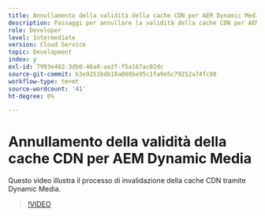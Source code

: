 ```yaml
---
title: Annullamento della validità della cache CDN per AEM Dynamic Media
description: Passaggi per annullare la validità della cache CDN per AEM Dynamic Media
role: Developer
level: Intermediate
version: Cloud Service
topic: Development
index: y
exl-id: 7993e482-3db0-46a0-ae2f-f5a167ac02dc
source-git-commit: b3e9251bdb18a008be95c1fa9e5c79252a74fc98
workflow-type: tm+mt
source-wordcount: '41'
ht-degree: 0%

---
```


# Annullamento della validità della cache CDN per AEM Dynamic Media

Questo video illustra il processo di invalidazione della cache CDN tramite Dynamic Media.

>[!VIDEO](https://video.tv.adobe.com/v/335457?quality=12&learn=on)
